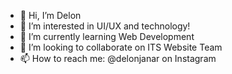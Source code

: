 - 👋 Hi, I’m Delon
- 👀 I’m interested in UI/UX and technology!
- 🌱 I’m currently learning Web Development
- 💞️ I’m looking to collaborate on ITS Website Team
- 📫 How to reach me: @delonjanar on Instagram

<!---
delon-janar/delon-janar is a ✨ special ✨ repository because its `README.md` (this file) appears on your GitHub profile.
You can click the Preview link to take a look at your changes.
--->
